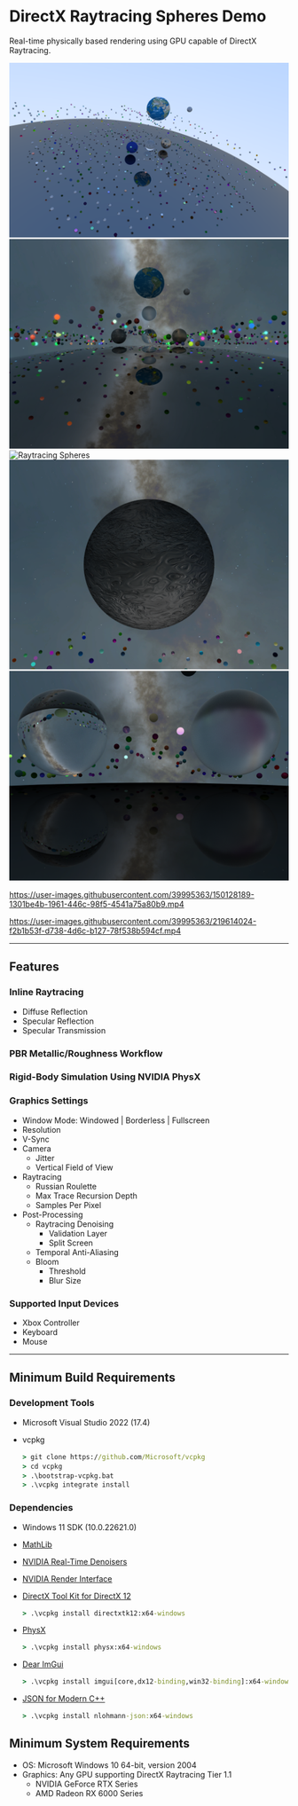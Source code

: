 # DirectX Raytracing Spheres Demo

Real-time physically based rendering using GPU capable of DirectX Raytracing.

![Raytracing Spheres](Screenshots/Raytracing-Spheres-01.png)
![Raytracing Spheres](Screenshots/Raytracing-Spheres-02.png)
![Raytracing Spheres](Screenshots/Raytracing-Spheres-03.png)
![Raytracing Spheres](Screenshots/Raytracing-Spheres-04.png)
![Raytracing Spheres](Screenshots/Raytracing-Spheres-05.png)

https://user-images.githubusercontent.com/39995363/150128189-1301be4b-1961-446c-98f5-4541a75a80b9.mp4

https://user-images.githubusercontent.com/39995363/219614024-f2b1b53f-d738-4d6c-b127-78f538b594cf.mp4

---

## Features
### Inline Raytracing
- Diffuse Reflection
- Specular Reflection
- Specular Transmission

### PBR Metallic/Roughness Workflow

### Rigid-Body Simulation Using NVIDIA PhysX

### Graphics Settings
- Window Mode: Windowed | Borderless | Fullscreen
- Resolution
- V-Sync
- Camera
	- Jitter
	- Vertical Field of View
- Raytracing
	- Russian Roulette
	- Max Trace Recursion Depth
	- Samples Per Pixel
- Post-Processing
	- Raytracing Denoising
		- Validation Layer
		- Split Screen
	- Temporal Anti-Aliasing
	- Bloom
		- Threshold
		- Blur Size

### Supported Input Devices
- Xbox Controller
- Keyboard
- Mouse

---

## Minimum Build Requirements
### Development Tools
- Microsoft Visual Studio 2022 (17.4)

- vcpkg
	```cmd
	> git clone https://github.com/Microsoft/vcpkg
	> cd vcpkg
	> .\bootstrap-vcpkg.bat
	> .\vcpkg integrate install
	```

### Dependencies
- Windows 11 SDK (10.0.22621.0)

- [MathLib](https://github.com/NVIDIAGameWorks/MathLib)

- [NVIDIA Real-Time Denoisers](https://github.com/NVIDIAGameWorks/RayTracingDenoiser)

- [NVIDIA Render Interface](https://github.com/NVIDIAGameWorks/NRI)

- [DirectX Tool Kit for DirectX 12](https://github.com/Microsoft/DirectXTK12)
	```cmd
	> .\vcpkg install directxtk12:x64-windows
	```

- [PhysX](https://github.com/NVIDIAGameWorks/PhysX)
	```cmd
	> .\vcpkg install physx:x64-windows
	```

- [Dear ImGui](https://github.com/ocornut/imgui)
	```cmd
	> .\vcpkg install imgui[core,dx12-binding,win32-binding]:x64-windows
	```

- [JSON for Modern C++](https://github.com/nlohmann/json)
	```cmd
	> .\vcpkg install nlohmann-json:x64-windows
	```

## Minimum System Requirements
- OS: Microsoft Windows 10 64-bit, version 2004
- Graphics: Any GPU supporting DirectX Raytracing Tier 1.1
	- NVIDIA GeForce RTX Series
	- AMD Radeon RX 6000 Series
